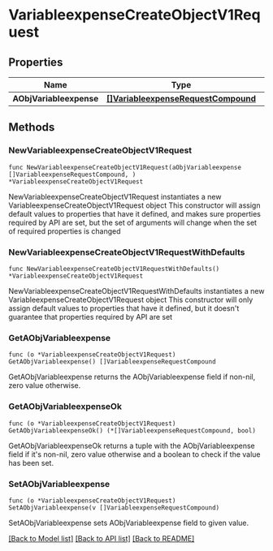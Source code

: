 # VariableexpenseCreateObjectV1Request

## Properties

Name | Type | Description | Notes
------------ | ------------- | ------------- | -------------
**AObjVariableexpense** | [**[]VariableexpenseRequestCompound**](VariableexpenseRequestCompound.md) |  | 

## Methods

### NewVariableexpenseCreateObjectV1Request

`func NewVariableexpenseCreateObjectV1Request(aObjVariableexpense []VariableexpenseRequestCompound, ) *VariableexpenseCreateObjectV1Request`

NewVariableexpenseCreateObjectV1Request instantiates a new VariableexpenseCreateObjectV1Request object
This constructor will assign default values to properties that have it defined,
and makes sure properties required by API are set, but the set of arguments
will change when the set of required properties is changed

### NewVariableexpenseCreateObjectV1RequestWithDefaults

`func NewVariableexpenseCreateObjectV1RequestWithDefaults() *VariableexpenseCreateObjectV1Request`

NewVariableexpenseCreateObjectV1RequestWithDefaults instantiates a new VariableexpenseCreateObjectV1Request object
This constructor will only assign default values to properties that have it defined,
but it doesn't guarantee that properties required by API are set

### GetAObjVariableexpense

`func (o *VariableexpenseCreateObjectV1Request) GetAObjVariableexpense() []VariableexpenseRequestCompound`

GetAObjVariableexpense returns the AObjVariableexpense field if non-nil, zero value otherwise.

### GetAObjVariableexpenseOk

`func (o *VariableexpenseCreateObjectV1Request) GetAObjVariableexpenseOk() (*[]VariableexpenseRequestCompound, bool)`

GetAObjVariableexpenseOk returns a tuple with the AObjVariableexpense field if it's non-nil, zero value otherwise
and a boolean to check if the value has been set.

### SetAObjVariableexpense

`func (o *VariableexpenseCreateObjectV1Request) SetAObjVariableexpense(v []VariableexpenseRequestCompound)`

SetAObjVariableexpense sets AObjVariableexpense field to given value.



[[Back to Model list]](../README.md#documentation-for-models) [[Back to API list]](../README.md#documentation-for-api-endpoints) [[Back to README]](../README.md)


